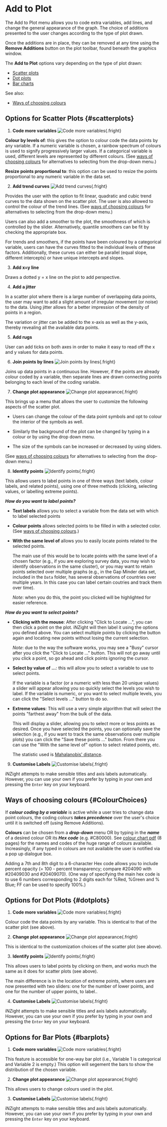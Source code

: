 # Add to Plot

The Add to Plot menu allows you to code extra variables, add lines, and change the general appearance of the graph. The choice of additions presented to the user changes according to the type of plot drawn.

Once the additions are in place, they can be removed at any time using the __Remove Additions__ button on the plot toolbar, found beneath the graphics window.

The __Add to Plot__ options vary depending on the type of plot drawn:
- [Scatter plots](#scatterplots)
- [Dot plots](#dotplots)
- [Bar charts](#barplots)

See also:
- [Ways of choosing colours](#ColourChoices)

## Options for Scatter Plots        {#scatterplots}

1. __Code more variables__
  ![Code more variables](../../img/user_guides/add2plot/scatter1.jpg){.fright}

  __Colour by levels of__: this gives the option to colour code the data points by any variable. If a numeric variable is chosen, a rainbow spectrum of colours is used to signify progressively larger values. If a categorical variable is used, different levels are represented by different colours. (See [ways of choosing colours](#ColourChoices) for alternatives to selecting from the drop-down menu.)

  __Resize points proportional to__: this option can be used to resize the points proportional to any numeric variable in the data set.

2. __Add trend curves__
  ![Add trend curves](../../img/user_guides/add2plot/scatter2.jpg){.fright}

  Provides the user with the option to fit linear, quadratic and cubic trend curves to the data shown on the scatter plot. The user is also allowed to control the colour of the trend lines. (See [ways of choosing colours](#ColourChoices) for alternatives to selecting from the drop-down menu.)

  Users can also add a smoother to the plot, the smoothness of which is controlled by the slider.
  Alternatively, quantile smoothers can be fit by checking the appropriate box.

  For trends and smoothers, if the points have been coloured by a categorical variable, users can have the curves fitted to the individual levels of these factors. Additionally, these curves can either be parallel (equal slope, different intercepts) or have unique intercepts and slopes.


3. __Add x=y line__

  Draws a dotted y = x line on the plot to add perspective.

4. __Add a jitter__

  In a scatter plot where there is a large number of overlapping data points, the user may want to add a slight amount of irregular movement (or noise) to the data. Using jitter allows for a better impression of the density of points in a region.

  The variation or jitter can be added to the x-axis as well as the y-axis, thereby revealing all the available data points.

5. __Add rugs__

  User can add ticks on both axes in order to make it easy to read off the x and y values for data points.

6. __Join points by lines__
  ![Join points by lines](../../img/user_guides/add2plot/scatter6.jpg){.fright}

  Joins up data points in a continuous line. However, if the points are already colour coded by a variable, then separate lines are drawn connecting points belonging to each level of the coding variable.

7. __Change plot appearance__
  ![Change plot appearance](../../img/user_guides/add2plot/scatter7.jpg){.fright}


  This brings up a menu that allows the user to customize the following aspects of the scatter plot.

  - Users can change the colour of the data point symbols and opt to colour the interior of the symbols as well.
  
  - Similarly the background of the plot can be changed by typing in a colour or by using the drop down menu.

  - The size of the symbols can be increased or decreased by using sliders.
  
   (See [ways of choosing colours](#ColourChoices) for alternatives to selecting from the drop-down menu.)


8. __Identify points__
  ![Identify points](../../img/user_guides/add2plot/scatter8.jpg){.fright}

  This allows users to label points in one of three ways (text labels, colour labels, and related points), using one of three methods (clicking, selecting values, or labelling extreme points).

  ___How do you want to label points?___

  - __Text labels__ allows you to select a variable from the data set with which to label selected points
  - __Colour points__ allows selected points to be filled in with a selected color. (See [ways of choosing colours](#ColourChoices).)
  - __With the same level of__ allows you to easily locate points related to the selected points.

     The main use of this would be to locate points with the same level of a chosen factor (e.g., if you are exploring survey data, you may wish to identify observations in the same cluster), or you may want to retain points selected over multiple graphs (e.g., in the Gap Minder data set, included in the `Data` folder, has several observations of countries over multiple years. In this case you can label certain coutries and track them over time).

     _Note_: when you do this, the point you clicked will be highlighted for easier reference.


  ___How do you want to select points?___

  - __Clicking with the mouse__: After clicking "Click to Locate ...", you can then click a point on the plot.
    iNZight will then label it using the options you defined above. You can select multiple points by clicking the button again and locating new points without losing the current selection.

     _Note_: due to the way the software works, you may see a "Busy" cursor after you click the "Click to Locate ..." button. This will not go away until you click a point, so go ahead and click points ignoring the cursor.

  - __Select by value of ...__: this will allow you to select a variable to use to select points.

     If the variable is a factor (or a numeric with less than 20 unique values) a slider will appear allowing you so quickly select the levels you wish to label. If the variable is numeric, or you want to select multiple levels, you can click the "Select levels ..." button to do so.

  - __Extreme values__: This will use a very simple algorithm that will select the points "farthest away" from the bulk of the data.

     This will display a slider, allowing you to select more or less points as desired. Once you have selected the points, you can optionally save the selection (e.g., if you want to track the same observations over multiple plots) you can click the "Save these points ..." button. From there you can use the "With the same level of" option to select related points, etc.

     The statistic used is [Mahalanobis' distance](http://en.wikipedia.org/wiki/Mahalanobis_distance).




9. __Customise Labels__
  ![Customise labels](../../img/user_guides/add2plot/scatter9.jpg){.fright}

  iNZight attempts to make sensible titles and axis labels automatically. However, you can use your own if you prefer by typing in your own and pressing the `Enter` key on your keyboard.


## Ways of choosing colours {#ColourChoices}
 
If ___colour coding by a variable___ is active while a user tries to change data point colours, the coding colours ___takes precedence___ over the user's choice until it is switched off (using Remove Additions).

__Colours__ can be chosen from a ___drop-down___ menu OR by typing in the ___name___ of a desired colour OR its ___Hex code___ (e.g. #C80000). 
 See [colour chart pdf](http://research.stowers-institute.org/efg/R/Color/Chart/ColorChart.pdf) (8 pages) for the names and codes of the huge range of colours available.  Increasingly, if any typed in colours are not available the user is notified via a pop up dialogue box. 
 
 Adding a 7th and 8th digit to a 6-character Hex code allows you to include percent opacity (= 100 - percent transparency; compare #204090 with #20409030 and #20409070). (One way of specifying the main hex code is to use 6 numbers corresponding to 2 digits each for %Red, %Green and % Blue; FF can be used to specify 100%.)
 


## Options for Dot Plots        {#dotplots}

1. __Code more variables__
  ![Code more variables](../../img/user_guides/add2plot/dot1.jpg){.fright}

  Colour code the data points by any variable. This is identical to that of the scatter plot (see above).

2. __Change plot appearance__
  ![Change plot appearance](../../img/user_guides/add2plot/dot2.jpg){.fright}

  This is identical to the customization choices of the scatter plot (see above).

3. __Identify points__
  ![Identify points](../../img/user_guides/add2plot/scatter8.jpg){.fright}

  This allows users to label points by clicking on them, and works much the same as it does for scatter plots (see above).

  The main difference is in the location of extreme points, where users are now presented with two sliders: one for the number of lower points, and one for the number of upper points, to label..

4. __Customise Labels__
  ![Customise labels](../../img/user_guides/add2plot/dot4.jpg){.fright}

  iNZight attempts to make sensible titles and axis labels automatically. However, you can use your own if you prefer by typing in your own and pressing the `Enter` key on your keyboard.



## Options for Bar Plots        {#barplots}

1. __Code more variables__
  ![Code more variables](../../img/user_guides/add2plot/bar1.jpg){.fright}

  This feature is accessible for one-way bar plot (i.e., Variable 1 is categorical and Variable 2 is empty.) This option will segement the bars to show the distribution of the chosen variable.

2. __Change plot appearance__
  ![Change plot appearance](../../img/user_guides/add2plot/bar2.jpg){.fright}

  This allows users to change colours used in the plot.

3.  __Customise Labels__
  ![Customise labels](../../img/user_guides/add2plot/bar3.jpg){.fright}

  iNZight attempts to make sensible titles and axis labels automatically. However, you can use your own if you prefer by typing in your own and pressing the `Enter` key on your keyboard.
